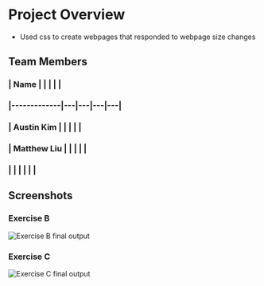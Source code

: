 # Project Overview
- Used css to create webpages that responded to webpage size changes
## Team Members 
### | Name        |   |   |   |   |
### |-------------|---|---|---|---|
### | Austin Kim  |   |   |   |   |
### | Matthew Liu |   |   |   |   |
### |             |   |   |   |   |
## Screenshots
### Exercise B
![Exercise B final output](./ExerciseB.gif)
### Exercise C
![Exercise C final output](./ExerciseC.gif)

